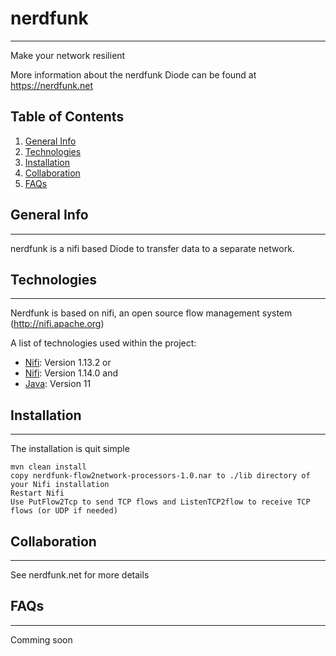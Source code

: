 # nerdfunk
 ***
 Make your network resilient
 
 More information about the nerdfunk Diode can be found at https://nerdfunk.net
 
 
## Table of Contents
1. [General Info](#general-info)
2. [Technologies](#technologies)
3. [Installation](#installation)
4. [Collaboration](#collaboration)
5. [FAQs](#faqs)

## General Info
***
nerdfunk is a nifi based Diode to transfer data to a separate network.


## Technologies
***
Nerdfunk is based on nifi, an open source flow management system (http://nifi.apache.org)

A list of technologies used within the project:
* [Nifi](http://nifi.apache.org): Version 1.13.2 or
* [Nifi](http://nifi.apache.org): Version 1.14.0 and
* [Java](https://adoptopenjdk.net): Version 11


## Installation
***
The installation is quit simple
```
mvn clean install
copy nerdfunk-flow2network-processors-1.0.nar to ./lib directory of your Nifi installation
Restart Nifi
Use PutFlow2Tcp to send TCP flows and ListenTCP2flow to receive TCP flows (or UDP if needed)
```

## Collaboration
***
See nerdfunk.net for more details

## FAQs
***
Comming soon

